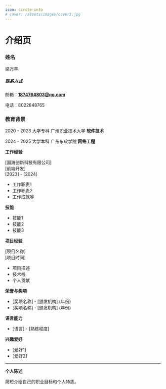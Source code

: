 ```yaml
---
icon: circle-info
# cover: /assets/images/cover3.jpg
---
```


# 介绍页

### 姓名
梁万丰 
##### **联系方式**  
邮箱：**1874764803@qq.com**

电话：8022848765

<!-- more -->
### **教育背景**
2020 - 2023 大学专科
广州职业技术大学   **软件技术**


2024 - 2025 大学本科
广东东软学院 **网络工程**

**工作经验**

[国海创新科技有限公司]  
[前端开发]  
[2023] - [2024]  
- 工作职责1
- 工作职责2
- 工作成就等

**技能**

- 技能1
- 技能2
- 技能3

**项目经验**

[项目名称]  
[项目时间]  
- 项目描述
- 技术栈
- 个人贡献

**荣誉与奖项**

- [奖项名称] - [颁发机构] (年份)
- [奖项名称] - [颁发机构] (年份)

**语言能力**

- [语言] - [熟练程度]

**兴趣爱好**

- [爱好1]
- [爱好2]

---

**个人陈述**

简短介绍自己的职业目标和个人特质。


